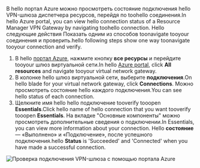<span data-ttu-id="942d5-101">В hello портал Azure можно просмотреть состояние подключения hello VPN-шлюза диспетчера ресурсов, перейдя по toohello соединения.</span><span class="sxs-lookup"><span data-stu-id="942d5-101">In hello Azure portal, you can view hello connection status of a Resource Manager VPN Gateway by navigating toohello connection.</span></span> <span data-ttu-id="942d5-102">Hello следующие действия Показать одним из способов toonavigate tooyour соединения и проверить.</span><span class="sxs-lookup"><span data-stu-id="942d5-102">hello following steps show one way toonavigate tooyour connection and verify.</span></span>

1. <span data-ttu-id="942d5-103">В hello [портал Azure](http://portal.azure.com), нажмите кнопку **все ресурсы** и перейдите tooyour шлюз виртуальной сети.</span><span class="sxs-lookup"><span data-stu-id="942d5-103">In hello [Azure portal](http://portal.azure.com), click **All resources** and navigate tooyour virtual network gateway.</span></span>
2. <span data-ttu-id="942d5-104">В колонке hello шлюз виртуальной сети, выберите **подключения**.</span><span class="sxs-lookup"><span data-stu-id="942d5-104">On hello blade for your virtual network gateway, click **Connections**.</span></span> <span data-ttu-id="942d5-105">Можно просмотреть состояние hello каждого подключения.</span><span class="sxs-lookup"><span data-stu-id="942d5-105">You can see hello status of each connection.</span></span>
3. <span data-ttu-id="942d5-106">Щелкните имя hello hello подключение tooverify tooopen **Essentials**.</span><span class="sxs-lookup"><span data-stu-id="942d5-106">Click hello name of hello connection that you want tooverify tooopen **Essentials**.</span></span> <span data-ttu-id="942d5-107">На вкладке "Основные компоненты" можно просмотреть дополнительные сведения о подключении.</span><span class="sxs-lookup"><span data-stu-id="942d5-107">In Essentials, you can view more information about your connection.</span></span> <span data-ttu-id="942d5-108">Hello **состояние** — «Выполнено» и «Подключение», после успешного подключения.</span><span class="sxs-lookup"><span data-stu-id="942d5-108">hello **Status** is 'Succeeded' and 'Connected' when you have made a successful connection.</span></span>

  ![Проверка подключения VPN-шлюза с помощью портала Azure](./media/vpn-gateway-verify-connection-portal-rm-include/connectionsucceeded.png)
